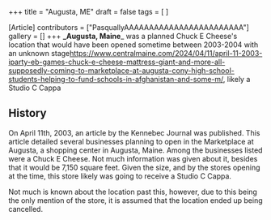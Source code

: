 +++
title = "Augusta, ME"
draft = false
tags = [ ]

[Article]
contributors = ["PasquallyAAAAAAAAAAAAAAAAAAAAAAAA"]
gallery = []
+++
**_Augusta, Maine**_ was a planned Chuck E Cheese's location that would have been opened sometime between 2003-2004 with an unknown stage<ref>https://www.centralmaine.com/2024/04/11/april-11-2003-iparty-eb-games-chuck-e-cheese-mattress-giant-and-more-all-supposedly-coming-to-marketplace-at-augusta-cony-high-school-students-helping-to-fund-schools-in-afghanistan-and-some-m/</ref>, likely a Studio C Cappa 

## History ##
On April 11th, 2003, an article by the Kennebec Journal was published. This article detailed several businesses planning to open in the Marketplace at Augusta, a shopping center in Augusta, Maine. Among the businesses listed were a Chuck E Cheese. Not much information was given about it, besides that it would be 7,150 square feet. Given the size, and by the stores opening at the time, this store likely was going to receive a Studio C Cappa. 

Not much is known about the location past this, however, due to this being the only mention of the store, it is assumed that the location ended up being cancelled.